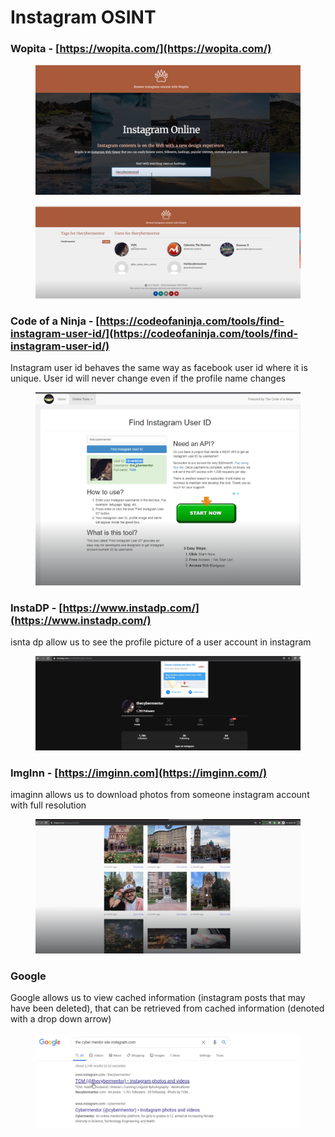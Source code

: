 # Instagram OSINT

### Wopita - [https://wopita.com/](https://wopita.com/)

<figure><img src="../../.gitbook/assets/image (23).png" alt=""><figcaption></figcaption></figure>

<figure><img src="../../.gitbook/assets/image (24).png" alt=""><figcaption></figcaption></figure>

### Code of a Ninja - [https://codeofaninja.com/tools/find-instagram-user-id/](https://codeofaninja.com/tools/find-instagram-user-id/)

Instagram user id behaves the same way as facebook user id where it is unique. User id will never change even if the profile name changes

<figure><img src="../../.gitbook/assets/image (25).png" alt=""><figcaption></figcaption></figure>

### InstaDP - [https://www.instadp.com/](https://www.instadp.com/)

isnta dp allow us to see the profile picture of a user account in instagram&#x20;

<figure><img src="../../.gitbook/assets/image (26).png" alt=""><figcaption></figcaption></figure>

### ImgInn - [https://imginn.com](https://imginn.com/)

imaginn allows us to download photos from someone instagram account with full resolution&#x20;

<figure><img src="../../.gitbook/assets/image (27).png" alt=""><figcaption></figcaption></figure>



### Google&#x20;

Google allows us to view cached information (instagram posts that may have been deleted), that can be retrieved from cached information (denoted with a drop down arrow)&#x20;

<figure><img src="../../.gitbook/assets/image (28).png" alt=""><figcaption></figcaption></figure>
